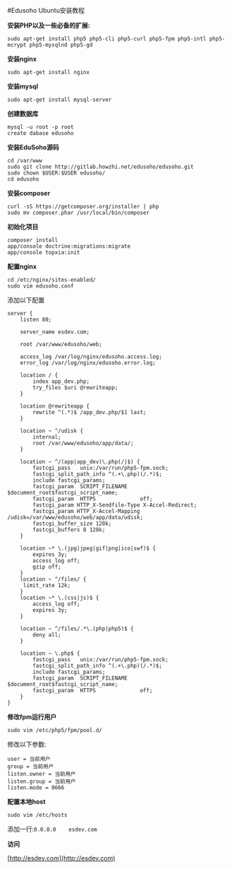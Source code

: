 #Edusoho Ubuntu安装教程

**安装PHP以及一些必备的扩展:**

    sudo apt-get install php5 php5-cli php5-curl php5-fpm php5-intl php5-mcrypt php5-mysqlnd php5-gd

**安装nginx**

    sudo apt-get install nginx

**安装mysql**

    sudo apt-get install mysql-server

**创建数据库**

    mysql -u root -p root
    create dabase edusoho

**安装EduSoho源码**

    cd /var/www
    sudo git clone http://gitlab.howzhi.net/edusoho/edusoho.git
    sudo chown $USER:$USER edusoho/
    cd edusoho

**安装composer**

    curl -sS https://getcomposer.org/installer | php
    sudo mv composer.phar /usr/local/bin/composer

**初始化项目**

    composer install
    app/console doctrine:migrations:migrate
    app/console topxia:init

**配置nginx**

    cd /etc/nginx/sites-enabled/
    sudo vim edusoho.conf

添加以下配置
    
    server {
        listen 80;

        server_name esdev.com;

        root /var/www/edusoho/web;

        access_log /var/log/nginx/edusoho.access.log;
        error_log /var/log/nginx/edusoho.error.log;
        
        location / {
            index app_dev.php;
            try_files $uri @rewriteapp;
        }

        location @rewriteapp {
            rewrite ^(.*)$ /app_dev.php/$1 last;
        }

        location ~ ^/udisk {
            internal;
            root /var/www/edusoho/app/data/;
        }

        location ~ ^/(app|app_dev)\.php(/|$) {
            fastcgi_pass   unix:/var/run/php5-fpm.sock;
            fastcgi_split_path_info ^(.+\.php)(/.*)$;
            include fastcgi_params;
            fastcgi_param  SCRIPT_FILENAME    $document_root$fastcgi_script_name;
            fastcgi_param  HTTPS              off;
            fastcgi_param HTTP_X-Sendfile-Type X-Accel-Redirect;
            fastcgi_param HTTP_X-Accel-Mapping /udisk=/var/www/edusoho/web/app/data/udisk;
            fastcgi_buffer_size 128k;
            fastcgi_buffers 8 128k;
        }

        location ~* \.(jpg|jpeg|gif|png|ico|swf)$ {
            expires 3y;
            access_log off;
            gzip off;
        }
        location ~ ^/files/ {
         limit_rate 12k;
        }
        location ~* \.(css|js)$ {
            access_log off;
            expires 3y;
        }

        location ~ ^/files/.*\.(php|php5)$ {
            deny all;
        }

        location ~ \.php$ {
            fastcgi_pass   unix:/var/run/php5-fpm.sock;
            fastcgi_split_path_info ^(.+\.php)(/.*)$;
            include fastcgi_params;
            fastcgi_param  SCRIPT_FILENAME    $document_root$fastcgi_script_name;
            fastcgi_param  HTTPS              off;
        }
    }

**修改fpm运行用户**

    sudo vim /etc/php5/fpm/pool.d/

修改以下参数:

    user = 当前用户
    group = 当前用户
    listen.owner = 当前用户
    listen.group = 当前用户
    listen.mode = 0666


**配置本地host**
    
    sudo vim /etc/hosts

添加一行:`0.0.0.0    esdev.com`

**访问**

[http://esdev.com](http://esdev.com)